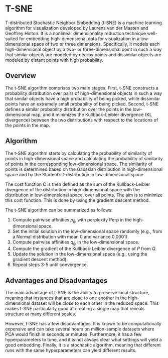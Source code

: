 # T-SNE

T-distributed Stochastic Neighbor Embedding (t-SNE) is a machine learning algorithm for visualization developed by Laurens van der Maaten and Geoffrey Hinton. It is a nonlinear dimensionality reduction technique well-suited for embedding high-dimensional data for visualization in a low-dimensional space of two or three dimensions. Specifically, it models each high-dimensional object by a two- or three-dimensional point in such a way that similar objects are modeled by nearby points and dissimilar objects are modeled by distant points with high probability.

## Overview

The t-SNE algorithm comprises two main stages. First, t-SNE constructs a probability distribution over pairs of high-dimensional objects in such a way that similar objects have a high probability of being picked, while dissimilar points have an extremely small probability of being picked. Second, t-SNE defines a similar probability distribution over the points in the low-dimensional map, and it minimizes the Kullback–Leibler divergence (KL divergence) between the two distributions with respect to the locations of the points in the map.

## Algorithm

The t-SNE algorithm starts by calculating the probability of similarity of points in high-dimensional space and calculating the probability of similarity of points in the corresponding low-dimensional space. The similarity of points is determined based on the Gaussian distribution in high-dimensional space and by the Student’s t-distribution in low-dimensional space.

The cost function C is then defined as the sum of the Kullback-Leibler divergence of the distribution in high-dimensional space with the distribution in low-dimensional space, over all points. The aim is to minimize this cost function. This is done by using the gradient descent method.

The t-SNE algorithm can be summarized as follows:

1. Compute pairwise affinities $p_{j|i}$ with perplexity Perp in the high-dimensional space.
2. Set the initial solution in the low-dimensional space randomly (e.g., from a Normal distribution with mean 0 and variance 0.0001).
3. Compute pairwise affinities $q_{j|i}$ in the low-dimensional space.
4. Compute the gradient of the Kullback-Leibler divergence of $P$ from $Q$.
5. Update the solution in the low-dimensional space (e.g., using the gradient descent method).
6. Repeat steps 3-5 until convergence.

## Advantages and Disadvantages

The main advantage of t-SNE is the ability to preserve local structure, meaning that instances that are close to one another in the high-dimensional dataset will be close to each other in the reduced space. This makes t-SNE particularly good at creating a single map that reveals structure at many different scales.

However, t-SNE has a few disadvantages. It is known to be computationally expensive and can take several hours on million-sample datasets where PCA would finish in seconds or minutes. Furthermore, it has a few hyperparameters to tune, and it is not always clear what settings will yield a good embedding. Finally, it is a stochastic algorithm, meaning that different runs with the same hyperparameters can yield different results.
